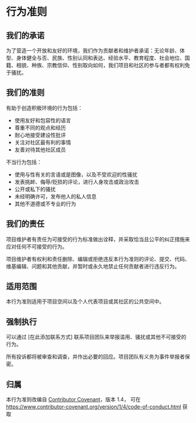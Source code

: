 # 行为准则

## 我们的承诺

为了营造一个开放和友好的环境，我们作为贡献者和维护者承诺：无论年龄、体型、身体健全与否、民族、性别认同和表达、经验水平、教育程度、社会地位、国籍、相貌、种族、宗教信仰、性别取向如何，我们项目和社区的参与者都有权利免于骚扰。

## 我们的准则

有助于创造积极环境的行为包括：

* 使用友好和包容性的语言
* 尊重不同的观点和经历
* 耐心地接受建设性批评
* 关注对社区最有利的事情
* 友善对待其他社区成员

不当行为包括：

* 使用与性有关的言语或是图像，以及不受欢迎的性骚扰
* 发表挑衅、侮辱/贬损的评论，进行人身攻击或政治攻击
* 公开或私下的骚扰
* 未经明确许可，发布他人的私人信息
* 其他不道德或不专业的行为

## 我们的责任

项目维护者有责任为可接受的行为标准做出诠释，并采取恰当且公平的纠正措施来应对任何不可接受的行为。

项目维护者有权利和责任删除、编辑或拒绝违反本行为准则的评论、提交、代码、维基编辑、问题和其他贡献，并暂时或永久地禁止任何贡献者进行违反行为。

## 适用范围

本行为准则适用于项目空间以及个人代表项目或其社区的公共空间中。

## 强制执行

可以通过 [在此添加联系方式] 联系项目团队来举报滥用、骚扰或其他不可接受的行为。

所有投诉都将被审查和调查，并作出必要的回应。项目团队有义务为事件举报者保密。

## 归属

本行为准则改编自 [Contributor Covenant][homepage]，版本 1.4，
可在 https://www.contributor-covenant.org/version/1/4/code-of-conduct.html 获取

[homepage]: https://www.contributor-covenant.org 
